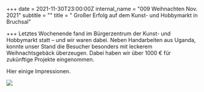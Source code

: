 +++
date = 2021-11-30T23:00:00Z
internal_name = "009 Weihnachten Nov. 2021"
subtitle = ""
title = " Großer Erfolg auf dem Kunst- und Hobbymarkt in Bruchsal"

+++
Letztes Wochenende fand im Bürgerzentrum der Kunst- und Hobbymarkt statt – und wir waren dabei. Neben Handarbeiten aus Uganda, konnte unser Stand die Besucher besonders mit leckerem Weihnachtsgebäck überzeugen. Dabei haben wir über 1000 € für zukünftige Projekte eingenommen. 

Hier einige Impressionen.

![](/uploads/weihnachten.jpg)